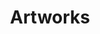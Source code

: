 ---
layout: projects
title: Artworks
show_collection: artworks
description: >
  Vous y trouverez tous mes projets extra professionnels : en art graphique, design de produit ou service, motion design etc.
no_groups: true 
---